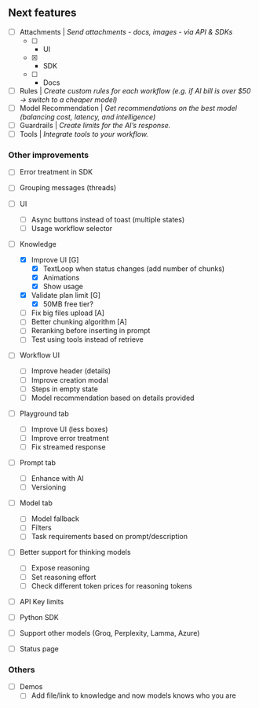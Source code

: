 ## Next features

- [ ] Attachments | _Send attachments - docs, images - via API & SDKs_
  - [ ] - UI
  - [x] - SDK
  - [ ] - Docs
- [ ] Rules | _Create custom rules for each workflow (e.g. if AI bill is over $50 → switch to a cheaper model)_
- [ ] Model Recommendation | _Get recommendations on the best model (balancing cost, latency, and intelligence)_
- [ ] Guardrails | _Create limits for the AI’s response._
- [ ] Tools | _Integrate tools to your workflow._

### Other improvements

- [ ] Error treatment in SDK

- [ ] Grouping messages (threads)

- [ ] UI

  - [ ] Async buttons instead of toast (multiple states)
  - [ ] Usage workflow selector

- [ ] Knowledge

  - [x] Improve UI [G]
    - [x] TextLoop when status changes (add number of chunks)
    - [x] Animations
    - [x] Show usage
  - [x] Validate plan limit [G]
    - [x] 50MB free tier?
  - [ ] Fix big files upload [A]
  - [ ] Better chunking algorithm [A]
  - [ ] Reranking before inserting in prompt
  - [ ] Test using tools instead of retrieve

- [ ] Workflow UI

  - [ ] Improve header (details)
  - [ ] Improve creation modal
  - [ ] Steps in empty state
  - [ ] Model recommendation based on details provided

- [ ] Playground tab

  - [ ] Improve UI (less boxes)
  - [ ] Improve error treatment
  - [ ] Fix streamed response

- [ ] Prompt tab

  - [ ] Enhance with AI
  - [ ] Versioning

- [ ] Model tab

  - [ ] Model fallback
  - [ ] Filters
  - [ ] Task requirements based on prompt/description

- [ ] Better support for thinking models

  - [ ] Expose reasoning
  - [ ] Set reasoning effort
  - [ ] Check different token prices for reasoning tokens

- [ ] API Key limits
- [ ] Python SDK
- [ ] Support other models (Groq, Perplexity, Lamma, Azure)
- [ ] Status page

### Others

- [ ] Demos
  - [ ] Add file/link to knowledge and now models knows who you are
